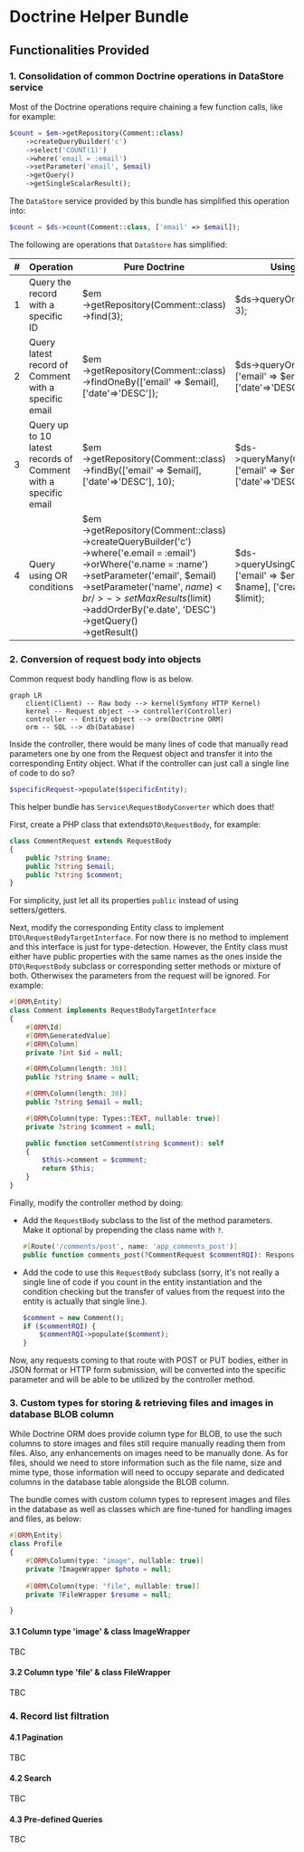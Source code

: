 # Doctrine Helper Bundle

## Functionalities Provided

### 1. Consolidation of common Doctrine operations in DataStore service

Most of the Doctrine operations require chaining a few function calls, like for example:

```php
$count = $em->getRepository(Comment::class)
    ->createQueryBuilder('c')
    ->select('COUNT(1)')
    ->where('email = :email')
    ->setParameter('email', $email)
    ->getQuery()
    ->getSingleScalarResult();
```

The `DataStore` service provided by this bundle has simplified this operation into:

```php
$count = $ds->count(Comment::class, ['email' => $email]);
```

The following are operations that `DataStore` has simplified:

| #    | Operation                                                    | Pure Doctrine                                                | Using DataStore                                              |
| ---- | ------------------------------------------------------------ | ------------------------------------------------------------ | ------------------------------------------------------------ |
| 1    | Query the record with a specific ID                          | $em<br />->getRepository(Comment::class)<br />->find(3);     | $ds->queryOne(Comment::class, 3);                            |
| 2    | Query latest record of Comment with a specific email         | $em<br />->getRepository(Comment::class)<br />->findOneBy(['email' => $email], ['date'=>'DESC']); | $ds->queryOne(Comment::class, ['email' => $email], ['date'=>'DESC']); |
| 3    | Query up to 10 latest records of Comment with a specific email | $em<br />->getRepository(Comment::class)<br />->findBy(['email' => $email], ['date'=>'DESC'], 10); | $ds->queryMany(Comment::class, ['email' => $email], ['date'=>'DESC'], 10); |
| 4    | Query using OR conditions                                    | $em<br />->getRepository(Comment::class)<br/>->createQueryBuilder('c')<br />->where('e.email = :email')<br />->orWhere('e.name = :name')<br />->setParameter('email', $email)<br />->setParameter('name', $name)<br />->setMaxResults($limit)<br />->addOrderBy('e.date', 'DESC')<br />->getQuery()<br />->getResult() | $ds->queryUsingOr(Comment::class, ['email' => $email, 'name' => $name], ['created' => 'DESC'], $limit); |

### 2. Conversion of request body into objects

Common request body handling flow is as below.

```mermaid
graph LR
    client(Client) -- Raw body --> kernel(Symfony HTTP Kernel)
    kernel -- Request object --> controller(Controller)
    controller -- Entity object --> orm(Doctrine ORM)
    orm -- SQL --> db(Database)

```

Inside the controller, there would be many lines of code that manually read parameters one by one from the Request object and transfer it into the corresponding Entity object. What if the controller can just call a single line of code to do so?

```php
$specificRequest->populate($specificEntity);
```

This helper bundle has `Service\RequestBodyConverter` which does that!

First, create a PHP class that extends`DTO\RequestBody`, for example:

```php
class CommentRequest extends RequestBody
{
    public ?string $name;
    public ?string $email;
    public ?string $comment;
}
```

For simplicity, just let all its properties `public` instead of using setters/getters.

Next, modify the corresponding Entity class to implement `DTO\RequestBodyTargetInterface`. For now there is no method to implement and this interface is just for type-detection. However, the Entity class must either have public properties with the same names as the ones inside the `DTO\RequestBody` subclass or corresponding setter methods or mixture of both. Otherwisex the parameters from the request will be ignored. For example:

```php
#[ORM\Entity]
class Comment implements RequestBodyTargetInterface
{
    #[ORM\Id]
    #[ORM\GeneratedValue]
    #[ORM\Column]
    private ?int $id = null;

    #[ORM\Column(length: 30)]
    public ?string $name = null;

    #[ORM\Column(length: 30)]
    public ?string $email = null;

    #[ORM\Column(type: Types::TEXT, nullable: true)]
    private ?string $comment = null;

    public function setComment(string $comment): self
    {
        $this->comment = $comment;
        return $this;
    }
}
```

Finally, modify the controller method by doing:

- Add the `RequestBody` subclass to the list of the method parameters. Make it optional by prepending the class name with `?`.

  ```php
  #[Route('/comments/post', name: 'app_comments_post')]
  public function comments_post(?CommentRequest $commentRQI): Response
  ```

- Add the code to use this `RequestBody` subclass (sorry, it's not really a single line of code if you count in the entity instantiation and the condition checking but the transfer of values from the request into the entity is actually that single line.).
  ```php
  $comment = new Comment();
  if ($commentRQI) {
      $commentRQI->populate($comment);
  }
  ```

Now, any requests coming to that route with POST or PUT bodies, either in JSON format or HTTP form submission, will be converted into the specific parameter and will be able to be utilized by the controller method.

### 3. Custom types for storing & retrieving files and images in database BLOB column

While Doctrine ORM does provide column type for BLOB, to use the such columns to store images and files still require manually reading them from files. Also, any enhancements on images need to be manually done. As for files, should we need to store information such as the file name, size and mime type, those information will need to occupy separate and dedicated columns in the database table alongside the BLOB column.

The bundle comes with custom column types to represent images and files in the database as well as classes which are fine-tuned for handling images and files, as below:

```php
#[ORM\Entity]
class Profile
{
    #[ORM\Column(type: "image", nullable: true)]
    private ?ImageWrapper $photo = null;    
    
    #[ORM\Column(type: "file", nullable: true)]
    private ?FileWrapper $resume = null;    

}
```



#### 3.1 Column type 'image' & class ImageWrapper

TBC

#### 3.2 Column type 'file' & class FileWrapper   

TBC

### 4. Record list filtration

#### 4.1 Pagination

TBC

#### 4.2 Search

TBC

#### 4.3 Pre-defined Queries

TBC

